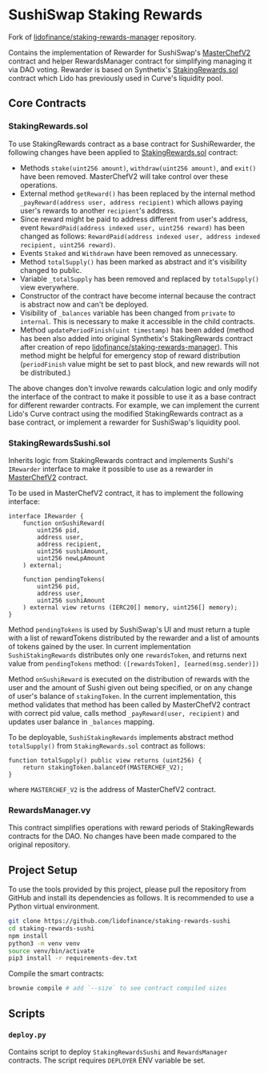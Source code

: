 # SushiSwap Staking Rewards

Fork of [lidofinance/staking-rewards-manager](https://github.com/lidofinance/staking-rewards-manager) repository.

Contains the implementation of Rewarder for SushiSwap's [MasterChefV2](https://dev.sushi.com/sushiswap/contracts/masterchefv2) contract and helper RewardsManager contract for simplifying managing it via DAO voting. Rewarder is based on Synthetix's [StakingRewards.sol](https://github.com/lidofinance/staking-rewards-manager/blob/main/contracts/StakingRewards.sol) contract which Lido has previously used in Curve's liquidity pool.

## Core Contracts

### StakingRewards.sol

To use StakingRewards contract as a base contract for SushiRewarder, the following changes have been applied to [StakingRewards.sol](https://github.com/lidofinance/staking-rewards-manager/blob/main/contracts/StakingRewards.sol) contract:

- Methods `stake(uint256 amount)`, `withdraw(uint256 amount)`, and `exit()` have been removed. MasterChefV2 will take control over these operations.
- External method `getReward()` has been replaced by the internal method `_payReward(address user, address recipient)` which allows paying user's rewards to another `recipient`'s address.
- Since reward might be paid to address different from user's address, event `RewardPaid(address indexed user, uint256 reward)` has been changed as follows: `RewardPaid(address indexed user, address indexed recipient, uint256 reward)`.
- Events `Staked` and `Withdrawn` have been removed as unnecessary.
- Method `totalSupply()` has been marked as abstract and it's visibility changed to public.
- Variable `_totalSupply` has been removed and replaced by `totalSupply()` view everywhere.
- Constructor of the contract have become internal because the contract is abstract now and can't be deployed.
- Visibility of `_balances` variable has been changed from `private` to `internal`. This is necessary to make it accessible in the child contracts.
- Method `updatePeriodFinish(uint timestamp)` has been added (method has been also added into original Synthetix's StakingRewards contract after creation of repo [lidofinance/staking-rewards-manager](https://github.com/lidofinance/staking-rewards-manager)). This method might be helpful for emergency stop of reward distribution (`periodFinish` value might be set to past block, and new rewards will not be distributed.)

The above changes don't involve rewards calculation logic and only modify the interface of the contract to make it possible to use it as a base contract for different rewarder contracts. For example, we can implement the current Lido's Curve contract using the modified StakingRewards contract as a base contract, or implement a rewarder for SushiSwap's liquidity pool.

### StakingRewardsSushi.sol

Inherits logic from StakingRewards contract and implements Sushi's `IRewarder` interface to make it possible to use as a rewarder in [MasterChefV2](https://dev.sushi.com/sushiswap/contracts/masterchefv2) contract.

To be used in MasterChefV2 contract, it has to implement the following interface:

```solidity=
interface IRewarder {
    function onSushiReward(
        uint256 pid,
        address user,
        address recipient,
        uint256 sushiAmount,
        uint256 newLpAmount
    ) external;

    function pendingTokens(
        uint256 pid,
        address user,
        uint256 sushiAmount
    ) external view returns (IERC20[] memory, uint256[] memory);
}
```

Method `pendingTokens` is used by SushiSwap's UI and must return a tuple with a list of rewardTokens distributed by the rewarder and a list of amounts of tokens gained by the user.
In current implementation `SushiStakingRewards` distributes only one `rewardsToken`, and returns next value from `pendingTokens` method: `([rewardsToken], [earned(msg.sender)])`

Method `onSushiReward` is executed on the distribution of rewards with the user and the amount of Sushi given out being specified, or on any change of user's balance of `stakingToken`. In the current implementation, this method validates that method has been called by MasterChefV2 contract with correct pid value, calls method `_payReward(user, recipient)` and updates user balance in `_balances` mapping.

To be deployable, `SushiStakingRewards` implements abstract method `totalSupply()` from `StakingRewards.sol` contract as follows:

```solidity=
function totalSupply() public view returns (uint256) {
    return stakingToken.balanceOf(MASTERCHEF_V2);
}
```

where `MASTERCHEF_V2` is the address of MasterChefV2 contract.

### RewardsManager.vy

This contract simplifies operations with reward periods of StakingRewards contracts for the DAO. No changes have been made compared to the original repository.

## Project Setup

To use the tools provided by this project, please pull the repository from GitHub and install its dependencies as follows. It is recommended to use a Python virtual environment.

```bash
git clone https://github.com/lidofinance/staking-rewards-sushi
cd staking-rewards-sushi
npm install
python3 -m venv venv
source venv/bin/activate
pip3 install -r requirements-dev.txt
```

Compile the smart contracts:

```bash
brownie compile # add `--size` to see contract compiled sizes
```

## Scripts

### `deploy.py`

Contains script to deploy `StakingRewardsSushi` and `RewardsManager` contracts. The script requires `DEPLOYER` ENV variable be set.
